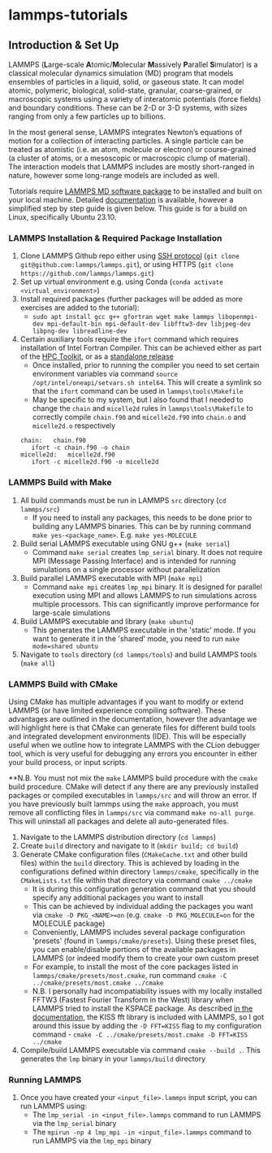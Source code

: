 # lammps-tutorials

## Introduction & Set Up

LAMMPS (**L**arge-scale **A**tomic/**M**olecular **M**assively **P**arallel **S**imulator) is a classical molecular dynamics simulation (MD) program that models ensembles of particles in a liquid, solid, or gaseous state. It can model atomic, polymeric, biological, solid-state, granular, coarse-grained, or macroscopic systems using a variety of interatomic potentials (force fields) and boundary conditions. These can be 2-D or 3-D systems, with sizes ranging from only a few particles up to billions.

In the most general sense, LAMMPS integrates Newton’s equations of motion for a collection of interacting particles. A single particle can be treated as atomistic (i.e. an atom, molecule or electron) or course-grained (a cluster of atoms, or a mesoscopic or macroscopic clump of material). The interaction models that LAMMPS includes are mostly short-ranged in nature, however some long-range models are included as well.

Tutorials require [LAMMPS MD software package](https://github.com/lammps/lammps) to be installed and built on your local machine. Detailed [documentation](https://docs.lammps.org/) is available, however a simplified step by step guide is given below. This guide is for a build on Linux, specifically Ubuntu 23.10.

### LAMMPS Installation & Required Package Installation
1. Clone LAMMPS Github repo either using [SSH protocol](https://docs.github.com/en/authentication/connecting-to-github-with-ssh) (`git clone git@github.com:lammps/lammps.git`), or using HTTPS (`git clone https://github.com/lammps/lammps.git`)
2. Set up virtual environment e.g. using Conda (`conda activate <virtual_environment>`)
3. Install required packages (further packages will be added as more exercises are added to the tutorial):
   * `sudo apt install gcc g++ gfortran wget make lammps libopenmpi-dev mpi-default-bin mpi-default-dev libfftw3-dev libjpeg-dev libpng-dev libreadline-dev`
5. Certain auxiliary tools require the `ifort` command which requires installation of Intel Fortran Compiler. This can be achieved either as part of the [HPC Toolkit](https://www.intel.com/content/www/us/en/developer/tools/oneapi/hpc-toolkit-download.html?operatingsystem=linux&distributions=aptpackagemanager), or as a [standalone release](https://www.intel.com/content/www/us/en/developer/articles/tool/oneapi-standalone-components.html#fortran)
   * Once installed, prior to running the compiler you need to set certain environment variables via command `source /opt/intel/oneapi/setvars.sh intel64`. This will create a symlink so that the `ifort` command can be used in `lammps\tools\Makefile`
   * May be specific to my system, but I also found that I needed to change the `chain` and `micelle2d` rules in `lammps\tools\Makefile` to correctly compile `chain.f90` and `micelle2d.f90` into `chain.o` and `micelle2d.o` respectively
   ```
   chain:	chain.f90
	  ifort -c chain.f90 -o chain
   micelle2d:	micelle2d.f90
	  ifort -c micelle2d.f90 -o micelle2d
   ```

### LAMMPS Build with Make
1. All build commands must be run in LAMMPS `src` directory (`cd lammps/src`)
   * If you need to install any packages, this needs to be done prior to building any LAMMPS binaries. This can be by running command `make yes-<package_name>`. E.g. `make yes-MOLECULE`
3. Build serial LAMMPS executable using GNU g++ (`make serial`)
   * Command `make serial` creates `lmp_serial` binary. It does not require MPI (Message Passing Interface) and is intended for running simulations on a single processor without parallelization
4. Build parallel LAMMPS executable with MPI (`make mpi`)
   * Command `make mpi` creates `lmp_mpi` binary. It is designed for parallel execution using MPI and allows LAMMPS to run simulations across multiple processors. This can significantly improve performance for large-scale simulations
5. Build LAMMPS executable and library (`make ubuntu`)
   * This generates the LAMMPS executable in the 'static' mode. If you want to generate it in the 'shared' mode, you need to run `make mode=shared ubuntu`
6. Navigate to `tools` directory (`cd lammps/tools`) and build LAMMPS tools (`make all`)

### LAMMPS Build with CMake
Using CMake has multiple advantages if you want to modify or extend LAMMPS (or have limited experience compiling software). These advantages are outlined in the documentation, however the advantage we will highlight here is that CMake can generate files for different build tools and integrated development environments (IDE). This will be especially useful when we outline how to integrate LAMMPS with the CLion debugger tool, which is very useful for debugging any errors you encounter in either your build process, or input scripts.

**N.B. You must not mix the `make` LAMMPS build procedure with the `cmake` build procedure. CMake will detect if any there are any previously installed packages or compiled executables in `lammps/src` and will throw an error. If you have previously built lammps using the `make` approach, you must remove all conflicting files in `lammps/src` via command `make no-all purge`. This will uninstall all packages and delete all auto-generated files.

1. Navigate to the LAMMPS distribution directory (`cd lammps`)
2. Create `build` directory and navigate to it (`mkdir build; cd build`)
3. Generate CMake configuration files (`CMakeCache.txt` and other build files) within the `build` directory. This is achieved by loading in the configurations defined within directory `lammps/cmake`, specifically in the `CMakeLists.txt` file within that directory via command `cmake ../cmake`
   * It is during this configuration generation command that you should specify any additional packages you want to install
   * This can be achieved by individual adding the packages you want via `cmake -D PKG_<NAME>=on` (e.g. `cmake -D PKG_MOLECULE=on` for the MOLECULE package)
   * Conveniently, LAMMPS includes several package configuration 'presets' (found in `lammps/cmake/presets`). Using these preset files, you can enable/disable portions of the available packages in LAMMPS (or indeed modify them to create your own custom preset
   * For example, to install the most of the core packages listed in `lammps/cmake/presets/most.cmake`, run command `cmake -C ../cmake/presets/most.cmake ../cmake`
   * N.B. I personally had incompatiability issues with my locally installed FFTW3 (Fastest Fourier Transform in the West) library when LAMMPS tried to install the KSPACE package. As described [in the documentation](https://docs.lammps.org/Build_settings.html#fft-library), the KISS fft library is included with LAMMPS, so I got around this issue by adding the `-D FFT=KISS` flag to my configuration command - `cmake -C ../cmake/presets/most.cmake -D FFT=KISS ../cmake`
4. Compile/build LAMMPS executable via command `cmake --build .`. This generates the `lmp` binary in your `lammps/build` directory

### Running LAMMPS
1. Once you have created your `<input_file>.lammps` input script, you can run LAMMPS using:
   * The `lmp_serial -in <input_file>.lammps` command to run LAMMPS via the `lmp_serial` binary
   * The `mpirun -np 4 lmp_mpi -in <input_file>.lammps` command to run LAMMPS via the `lmp_mpi` binary
  
